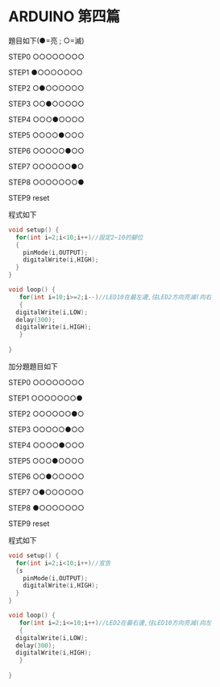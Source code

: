 # ARDUINO 第四篇
題目如下(●=亮 ; ○=滅)</p>
STEP0 ○○○○○○○○</p>
STEP1 ●○○○○○○○</p>
STEP2 ○●○○○○○○</p>
STEP3 ○○●○○○○○</p>
STEP4 ○○○●○○○○</p>
STEP5 ○○○○●○○○</p>
STEP6 ○○○○○●○○</p>
STEP7 ○○○○○○●○</p>
STEP8 ○○○○○○○●</p>
STEP9 reset</p>

程式如下</p>
```C++
void setup() {
  for(int i=2;i<10;i++)//設定2~10的腳位
  {
    pinMode(i,OUTPUT);
    digitalWrite(i,HIGH);
  }
}

void loop() {
   for(int i=10;i>=2;i--)//LED10在最左邊,往LED2方向亮滅(向右
   {
  digitalWrite(i,LOW);
  delay(300);
  digitalWrite(i,HIGH); 
   }
  
}
```
加分題題目如下</p>
STEP0 ○○○○○○○○</p>
STEP1 ○○○○○○○●</p>
STEP2 ○○○○○○●○</p>
STEP3 ○○○○○●○○</p>
STEP4 ○○○○●○○○</p>
STEP5 ○○○●○○○○</p>
STEP6 ○○●○○○○○</p>
STEP7 ○●○○○○○○</p>
STEP8 ●○○○○○○○</p>
STEP9 reset</p>
程式如下
```C++
void setup() {
  for(int i=2;i<10;i++)//宣告
  {s
    pinMode(i,OUTPUT);
    digitalWrite(i,HIGH);
  }
}

void loop() {
   for(int i=2;i<=10;i++)//LED2在最右邊,往LED10方向亮滅(向左
   {
  digitalWrite(i,LOW);
  delay(300);
  digitalWrite(i,HIGH); 
   }
  
}
```
